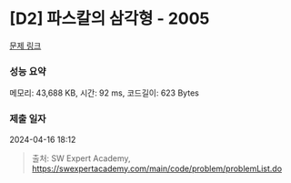 # [D2] 파스칼의 삼각형 - 2005 

[문제 링크](https://swexpertacademy.com/main/code/problem/problemDetail.do?contestProbId=AV5P0-h6Ak4DFAUq) 

### 성능 요약

메모리: 43,688 KB, 시간: 92 ms, 코드길이: 623 Bytes

### 제출 일자

2024-04-16 18:12



> 출처: SW Expert Academy, https://swexpertacademy.com/main/code/problem/problemList.do